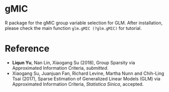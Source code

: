 # gMIC
R package for the gMIC group variable selection for GLM. After installation, please check the main function ```glm.gMIC (?glm.gMIC)``` for tutorial.

# Reference
* __Liqun Yu__, Nan Lin, Xiaogang Su (2018), Group Sparsity via Approximated Information Criteria, _submitted_.
* Xiaogang Su, Juanjuan Fan, Richard Levine, Martha Nunn and Chih-Ling Tsai (2017), Sparse Estimation of Generalized Linear Models (GLM) via Approximated Information Criteria, _Statistica Sinica_, accepted.
